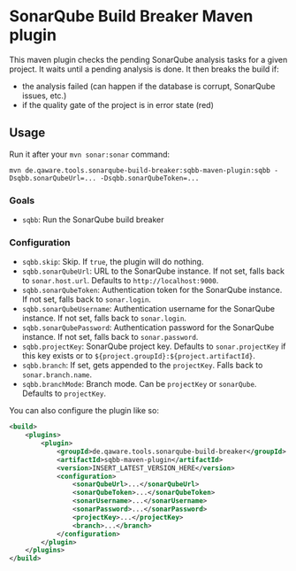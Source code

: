 # SonarQube Build Breaker Maven plugin

This maven plugin checks the pending SonarQube analysis tasks for a given project. It waits until a pending analysis is done. It
then breaks the build if:

* the analysis failed (can happen if the database is corrupt, SonarQube issues, etc.)
* if the quality gate of the project is in error state (red)

## Usage

Run it after your `mvn sonar:sonar` command:

```
mvn de.qaware.tools.sonarqube-build-breaker:sqbb-maven-plugin:sqbb -Dsqbb.sonarQubeUrl=... -Dsqbb.sonarQubeToken=...
```

### Goals

* `sqbb`: Run the SonarQube build breaker

### Configuration

* `sqbb.skip`: Skip. If `true`, the plugin will do nothing.
* `sqbb.sonarQubeUrl`: URL to the SonarQube instance. If not set, falls back to `sonar.host.url`. Defaults to `http://localhost:9000`.
* `sqbb.sonarQubeToken`: Authentication token for the SonarQube instance. If not set, falls back to `sonar.login`.
* `sqbb.sonarQubeUsername`: Authentication username for the SonarQube instance. If not set, falls back to `sonar.login`.
* `sqbb.sonarQubePassword`: Authentication password for the SonarQube instance. If not set, falls back to `sonar.password`.
* `sqbb.projectKey`: SonarQube project key. Defaults to `sonar.projectKey` if this key exists or to `${project.groupId}:${project.artifactId}`.
* `sqbb.branch`: If set, gets appended to the `projectKey`. Falls back to `sonar.branch.name`.
* `sqbb.branchMode`: Branch mode. Can be `projectKey` or `sonarQube`. Defaults to `projectKey`.

You can also configure the plugin like so:

```xml
<build>
    <plugins>
        <plugin>
            <groupId>de.qaware.tools.sonarqube-build-breaker</groupId>
            <artifactId>sqbb-maven-plugin</artifactId>
            <version>INSERT_LATEST_VERSION_HERE</version>
            <configuration>
                <sonarQubeUrl>...</sonarQubeUrl>
                <sonarQubeToken>...</sonarQubeToken>
                <sonarUsername>...</sonarUsername>
                <sonarPassword>...</sonarPassword>
                <projectKey>...</projectKey>
                <branch>...</branch>
            </configuration>
        </plugin>
    </plugins>
</build>
```